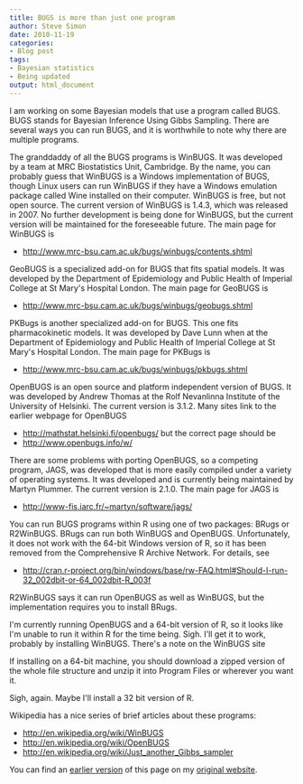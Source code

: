 ```yaml
---
title: BUGS is more than just one program
author: Steve Simon
date: 2010-11-19
categories:
- Blog post
tags:
- Bayesian statistics
- Being updated
output: html_document
---
```


I am working on some Bayesian models that use a program called BUGS. BUGS stands for Bayesian Inference Using Gibbs Sampling. There are several ways you can run BUGS, and it is worthwhile to note why there are multiple programs.

<!---More--->

The granddaddy of all the BUGS programs is WinBUGS. It was developed by a team at MRC Biostatistics Unit, Cambridge. By the name, you can probably guess that WinBUGS is a Windows implementation of BUGS, though Linux users can run WinBUGS if they have a Windows emulation package called Wine installed on their computer. WinBUGS is free, but not open source. The current version of WinBUGS is 1.4.3, which was released in 2007. No further development is being done for WinBUGS, but the current version will be maintained for the foreseeable future. The main page for WinBUGS is
 * http://www.mrc-bsu.cam.ac.uk/bugs/winbugs/contents.shtml

GeoBUGS is a specialized add-on for BUGS that fits spatial models. It was developed by the Department of Epidemiology and Public Health of Imperial College at St Mary's Hospital London. The main page for GeoBUGS is
 * http://www.mrc-bsu.cam.ac.uk/bugs/winbugs/geobugs.shtml

PKBugs is another specialized add-on for BUGS. This one fits pharmacokinetic models. It was developed by Dave Lunn when at the Department of Epidemiology and Public Health of Imperial College at St Mary's Hospital London. The main page for PKBugs is
 * http://www.mrc-bsu.cam.ac.uk/bugs/winbugs/pkbugs.shtml

OpenBUGS is an open source and platform independent version of BUGS. It was developed by Andrew Thomas at the Rolf Nevanlinna Institute of the University of Helsinki. The current version is 3.1.2. Many sites link to the earlier webpage for OpenBUGS
 * http://mathstat.helsinki.fi/openbugs/
but the correct page should be
 * http://www.openbugs.info/w/

There are some problems with porting OpenBUGS, so a competing program, JAGS, was developed that is more easily compiled under a variety of operating systems. It was developed and is currently being maintained by Martyn Plummer. The current version is 2.1.0. The main page for JAGS is
 * http://www-fis.iarc.fr/~martyn/software/jags/

You can run BUGS programs within R using one of two packages: BRugs or R2WinBUGS. BRugs can run both WinBUGS and OpenBUGS. Unfortunately, it does not work with the 64-bit Windows version of R, so it has been removed from the Comprehensive R Archive Network. For details, see
 * http://cran.r-project.org/bin/windows/base/rw-FAQ.html#Should-I-run-32_002dbit-or-64_002dbit-R_003f

 R2WinBUGS says it can run OpenBUGS as well as WinBUGS, but the implementation requires you to install BRugs.

I'm currently running OpenBUGS and a 64-bit version of R, so it looks like I'm unable to run it within R for the time being. Sigh. I'll get it to work, probably by installing WinBUGS. There's a note on the WinBUGS site

If installing on a 64-bit machine, you should download a zipped version of the whole file structure and unzip it into Program Files or wherever you want it.

Sigh, again. Maybe I'll install a 32 bit version of R.

Wikipedia has a nice series of brief articles about these programs:
 * http://en.wikipedia.org/wiki/WinBUGS
 * http://en.wikipedia.org/wiki/OpenBUGS
 * http://en.wikipedia.org/wiki/Just_another_Gibbs_sampler

You can find an [earlier version][sim1] of this page on my [original website][sim2].

[sim1]: http://www.pmean.com/10/BugsVersions.html
[sim2]: http://www.pmean.com/original_site.html
